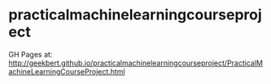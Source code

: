 # practicalmachinelearningcourseproject
GH Pages at: 
http://geekbert.github.io/practicalmachinelearningcourseproject/PracticalMachineLearningCourseProject.html 

